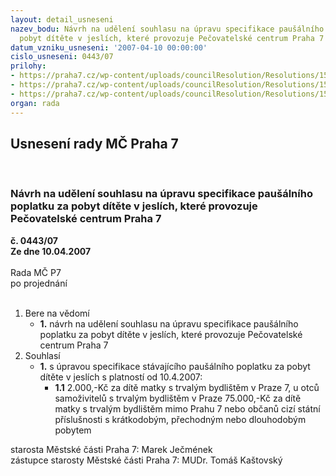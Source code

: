 ```yaml
---
layout: detail_usneseni
nazev_bodu: Návrh na udělení souhlasu na úpravu specifikace paušálního poplatku za
  pobyt dítěte v jeslích, které provozuje Pečovatelské centrum Praha 7
datum_vzniku_usneseni: '2007-04-10 00:00:00'
cislo_usneseni: 0443/07
prilohy:
- https://praha7.cz/wp-content/uploads/councilResolution/Resolutions/15451/20-dopis_pc-specifikace_jesle.rtf
- https://praha7.cz/wp-content/uploads/councilResolution/Resolutions/15451/20-usnesen%c3%ad-cen%c3%adk_jesle.rtf
- https://praha7.cz/wp-content/uploads/councilResolution/Resolutions/15451/20-specifikace_poplatku_v_jesl%c3%adch.doc
organ: rada
---
```

<div id="ucUsn_pList" class="usn">
	<span><h2>Usnesení rady MČ Praha 7 </h2>
<br></span><div class="standBody">
<span><h3>Návrh na udělení souhlasu na úpravu specifikace paušálního poplatku za pobyt dítěte v jeslích, které provozuje Pečovatelské centrum Praha 7</h3></span><div class="center">
		<strong>č. 0443/07</strong><br>
	</div>
<div class="center">
		<strong>Ze dne 10.04.2007</strong><br><br>
	</div>Rada MČ P7<br> po projednání<br><br><ol>
<li>Bere na vědomí<ul><li>
<strong>1.</strong> návrh na udělení souhlasu na úpravu specifikace paušálního poplatku za pobyt dítěte v jeslích, které provozuje Pečovatelské centrum Praha 7</li></ul>
</li>
<li>Souhlasí<ul><li>
<strong>1.</strong> s úpravou specifikace stávajícího paušálního poplatku za pobyt dítěte v jeslích s platností od 10.4.2007: <ul><li>
<strong>1.1</strong> 2.000,-Kč za dítě matky s trvalým bydlištěm v Praze 7, u otců samoživitelů s trvalým bydlištěm v Praze 75.000,-Kč za dítě matky s trvalým bydlištěm mimo Prahu 7 nebo občanů cizí státní příslušnosti s krátkodobým, přechodným nebo dlouhodobým pobytem</li></ul>
</li></ul>
</li>
</ol>starosta Městské části Praha 7: Marek Ječmének<br>zástupce starosty Městské části Praha 7: MUDr. Tomáš Kaštovský 
</div>
</div>